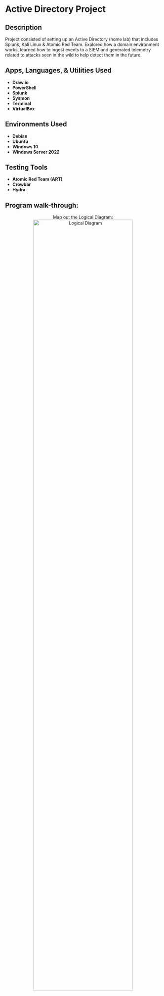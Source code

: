 <h1>Active Directory Project</h1>


<h2>Description</h2>
Project consisted of setting up an Active Directory (home lab) that includes Splunk, Kali Linux & Atomic Red Team. Explored how a domain environment works, learned how to ingest events to a SIEM and generated telemetry related to attacks seen in the wild to help detect them in the future.
<br />


<h2>Apps, Languages, & Utilities Used</h2>

- <b>Draw.io</b>
- <b>PowerShell</b>
- <b>Splunk</b>
- <b>Sysmon</b>
- <b>Terminal</b>
- <b>VirtualBox</b>

<h2>Environments Used </h2>

- <b>Debian</b>
- <b>Ubuntu</b> 
- <b>Windows 10</b>
- <b>Windows Server 2022</b>

<h2>Testing Tools </h2>

- <b>Atomic Red Team (ART)</b> 
- <b>Crowbar</b>
- <b>Hydra</b> 


<h2>Program walk-through:</h2>
<p align="center">
Map out the Logical Diagram: <br/>
<img src="https://i.imgur.com/ClzXIvc.png" height="80%" width="80%" alt="Logical Diagram"/>
<br />
<br />

<!--
 ```diff
- text in red
+ text in green
! text in orange
# text in gray
@@ text in purple (and bold)@@
```
--!>
